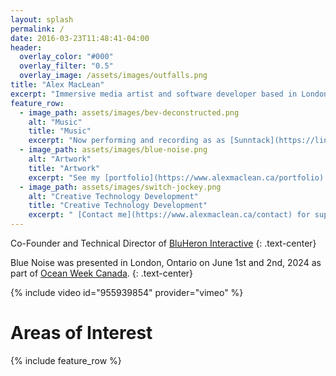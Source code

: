 ```yaml
---
layout: splash
permalink: /
date: 2016-03-23T11:48:41-04:00
header:
  overlay_color: "#000"
  overlay_filter: "0.5"
  overlay_image: /assets/images/outfalls.png
title: "Alex MacLean"
excerpt: "Immersive media artist and software developer based in London, ON"
feature_row:
  - image_path: assets/images/bev-deconstructed.png
    alt: "Music"
    title: "Music"
    excerpt: "Now performing and recording as as [Sunntack](https://linktr.ee/alexjsmac)"
  - image_path: assets/images/blue-noise.png
    alt: "Artwork"
    title: "Artwork"
    excerpt: "See my [portfolio](https://www.alexmaclean.ca/portfolio) for a glance at some of my projects"
  - image_path: assets/images/switch-jockey.png
    alt: "Creative Technology Development"
    title: "Creative Technology Development"
    excerpt: " [Contact me](https://www.alexmaclean.ca/contact) for support as a technical artist or software developer"
---
```


Co-Founder and Technical Director of [BluHeron Interactive](https://bluheroninteractive.com)
{: .text-center}

Blue Noise was presented in London, Ontario on June 1st and 2nd, 2024 as part of [Ocean Week Canada](https://oceanweekcan.ca/).
{: .text-center}

{% include video id="955939854" provider="vimeo" %}

# Areas of Interest

{% include feature_row %}
